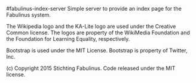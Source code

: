 #fabulinus-index-server
Simple server to provide an index page for the Fabulinus system.

The Wikipedia logo and the KA-Lite logo are used under the Creative Common license. 
The logos are property of the WikiMedia Foundation and the Foundation for Learning Equality, respectively. 

Bootstrap is used under the MIT License. Bootstrap is property of Twitter, Inc.

(c) Copyright 2015 Stichting Fabulinus. Code released under the MIT license.
